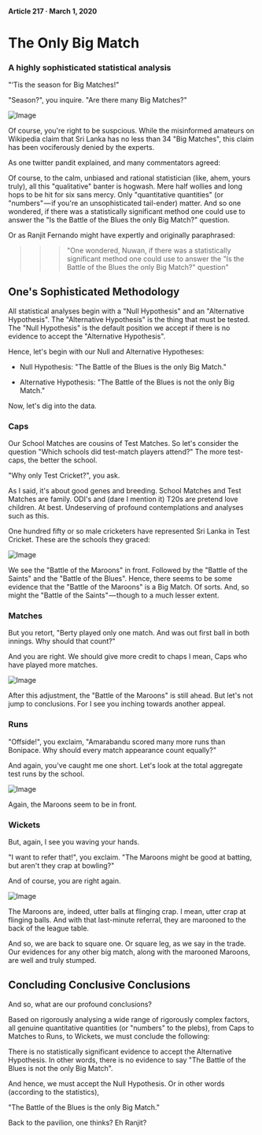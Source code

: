 #### Article 217 · March 1, 2020

# The Only Big Match

### A highly sophisticated statistical analysis

"‘Tis the season for Big Matches!"

"Season?", you inquire. "Are there many Big Matches?"

![Image](https://cdn-images-1.medium.com/max/800/1*qSrK_kKIvpv9QHQEhTfWVQ.png)

Of course, you're right to be suspcious. While the misinformed amateurs on Wikipedia claim that Sri Lanka has no less than 34 "Big Matches", this claim has been vociferously denied by the experts.

As one twitter pandit explained, and many commentators agreed:

>>> 

Of course, to the calm, unbiased and rational statistician (like, ahem, yours truly), all this "qualitative" banter is hogwash. Mere half wollies and long hops to be hit for six sans mercy. Only "quantitative quantities" (or "numbers" — if you're an unsophisticated tail-ender) matter. And so one wondered, if there was a statistically significant method one could use to answer the "Is the Battle of the Blues the only Big Match?" question.

Or as Ranjit Fernando might have expertly and originally paraphrased:

>>> "One wondered, Nuwan, if there was a statistically significant method one could use to answer the "Is the Battle of the Blues the only Big Match?" question"

## One's Sophisticated Methodology

All statistical analyses begin with a "Null Hypothesis" and an "Alternative Hypothesis". The "Alternative Hypothesis" is the thing that must be tested. The "Null Hypothesis" is the default position we accept if there is no evidence to accept the "Alternative Hypothesis".

Hence, let's begin with our Null and Alternative Hypotheses:

* Null Hypothesis: "The Battle of the Blues is the only Big Match."

* Alternative Hypothesis: "The Battle of the Blues is not the only Big Match."

Now, let's dig into the data.

### Caps

Our School Matches are cousins of Test Matches. So let's consider the question "Which schools did test-match players attend?" The more test-caps, the better the school.

"Why only Test Cricket?", you ask.

As I said, it's about good genes and breeding. School Matches and Test Matches are family. ODI's and (dare I mention it) T20s are pretend love children. At best. Undeserving of profound contemplations and analyses such as this.

One hundred fifty or so male cricketers have represented Sri Lanka in Test Cricket. These are the schools they graced:

![Image](https://cdn-images-1.medium.com/max/800/1*4l0mLhmt-VrqTTQkK5-0qA.png)

We see the "Battle of the Maroons" in front. Followed by the "Battle of the Saints" and the "Battle of the Blues". Hence, there seems to be some evidence that the "Battle of the Maroons" is a Big Match. Of sorts. And, so might the "Battle of the Saints" — though to a much lesser extent.

### Matches

But you retort, "Berty played only one match. And was out first ball in both innings. Why should that count?"

And you are right. We should give more credit to chaps I mean, Caps who have played more matches.

![Image](https://cdn-images-1.medium.com/max/800/1*SLUR888S_5DYyUplWxUlNw.png)

After this adjustment, the "Battle of the Maroons" is still ahead. But let's not jump to conclusions. For I see you inching towards another appeal.

### Runs

"Offside!", you exclaim, "Amarabandu scored many more runs than Bonipace. Why should every match appearance count equally?"

And again, you've caught me one short. Let's look at the total aggregate test runs by the school.

![Image](https://cdn-images-1.medium.com/max/800/1*p92ZIgUe9DLz3CNG3CPxVw.png)

Again, the Maroons seem to be in front.

### Wickets

But, again, I see you waving your hands.

"I want to refer that!", you exclaim. "The Maroons might be good at batting, but aren't they crap at bowling?"

And of course, you are right again.

![Image](https://cdn-images-1.medium.com/max/800/1*cIxJEBmTDA_Vd3iNXdXEkA.png)

The Maroons are, indeed, utter balls at flinging crap. I mean, utter crap at flinging balls. And with that last-minute referral, they are marooned to the back of the league table.

And so, we are back to square one. Or square leg, as we say in the trade. Our evidences for any other big match, along with the marooned Maroons, are well and truly stumped.

## Concluding Conclusive Conclusions

And so, what are our profound conclusions?

Based on rigorously analysing a wide range of rigorously complex factors, all genuine quantitative quantities (or "numbers" to the plebs), from Caps to Matches to Runs, to Wickets, we must conclude the following:

There is no statistically significant evidence to accept the Alternative Hypothesis. In other words, there is no evidence to say "The Battle of the Blues is not the only Big Match".

And hence, we must accept the Null Hypothesis. Or in other words (according to the statistics),

"The Battle of the Blues is the only Big Match."

Back to the pavilion, one thinks? Eh Ranjit?